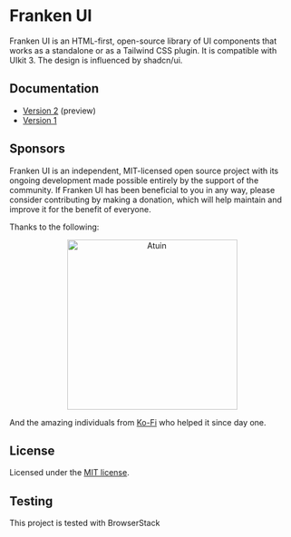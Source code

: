 # Franken UI

Franken UI is an HTML-first, open-source library of UI components that works as a standalone or as a Tailwind CSS plugin. It is compatible with UIkit 3. The design is influenced by shadcn/ui. 

## Documentation

- [Version 2](https://next.franken-ui.dev) (preview)
- [Version 1](https://franken-ui.dev)

## Sponsors

Franken UI is an independent, MIT-licensed open source project with its ongoing development made possible entirely by the support of the community. If Franken UI has been beneficial to you in any way, please consider contributing by making a donation, which will help maintain and improve it for the benefit of everyone.

Thanks to the following:

<p align="center">
  <a target="_blank" href="https://atuin.sh">
    <img alt="Atuin" src="https://next.franken-ui.dev/images/sponsors/atuin.png" width="300" />
  </a>
</p>

And the amazing individuals from [Ko-Fi](https://ko-fi.com/sveltecult) who helped it since day one.

## License

Licensed under the [MIT license](https://github.com/franken-ui/ui/blob/master/LICENSE.md).

## Testing

This project is tested with BrowserStack
